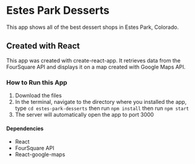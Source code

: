 # Estes Park Desserts
This app shows all of the best dessert shops in Estes Park, Colorado.

## Created with React
This app was created with create-react-app. It retrieves data from the FourSquare API and displays it on a map created with Google Maps API.

### How to Run this App

1. Download the files
2. In the terminal, navigate to the directory where you installed the app, type `cd estes-park-desserts` then run `npm install` then run `npm start`
3. The server will automatically open the app to port 3000

#### Dependencies

- React
- FourSquare API
- React-google-maps
